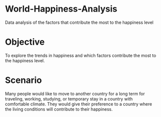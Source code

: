 # World-Happiness-Analysis
Data analysis of the factors that contribute the most to the happiness level
# Objective
To explore the trends in happiness and which factors contribute the most to the happiness level.
# Scenario
Many people would like to move to another country for a long term for traveling, working, studying, or temporary stay in a country with comfortable climate. They would give their preference to a country where the living conditions will contribute to their happiness.
